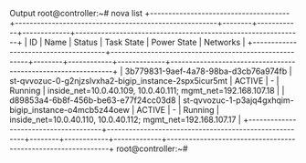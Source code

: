 Output
root@controller:~# nova list
+--------------------------------------+-------------------------------------------------------+--------+------------+-------------+--------------------------------------------------------------+
| ID                                   | Name                                                  | Status | Task State | Power State | Networks                                                     |
+--------------------------------------+-------------------------------------------------------+--------+------------+-------------+--------------------------------------------------------------+
| 3b779831-9aef-4a78-98ba-d3cb76a974fb | st-qvvozuc-0-g2njzslvxha2-bigip_instance-2spx5icur5mt | ACTIVE | -          | Running     | inside_net=10.0.40.109, 10.0.40.111; mgmt_net=192.168.107.18 |
| d89853a4-6b8f-456b-be63-e77f24cc03d8 | st-qvvozuc-1-p3ajq4gxhqim-bigip_instance-o4mcb5z44oew | ACTIVE | -          | Running     | inside_net=10.0.40.110, 10.0.40.112; mgmt_net=192.168.107.17 |
+--------------------------------------+-------------------------------------------------------+--------+------------+-------------+--------------------------------------------------------------+
root@controller:~#

